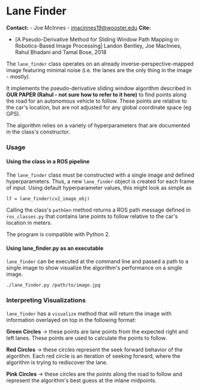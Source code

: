 # Lane Finder
**Contact:** 
    - Joe McInnes - <jmacinnes19@wooster.edu>
**Cite:**
* [A Pseudo-Derivative Method for Sliding Window
Path Mapping in Robotics-Based Image Processing] Landon Bentley, Joe MacInnes, Rahul Bhadani and Tamal Bose, 2018

The `lane_finder` class operates on an already inverse-perspective-mapped image featuring minimal noise (i.e. the lanes are the only thing in the image - mostly).

It implements the pseudo-derivative sliding window algorithm described in **OUR PAPER (Rahul - not sure how to refer to it here)** to find points along the road for an autonomous vehicle to follow. These points are relative to the car's location, but are not  adjusted for any global coordinate space (eg GPS). 

The algorithm relies on a variety of hyperparameters that are documented in the class's constructor.

### Usage

#### Using the class in a ROS pipeline
The `lane_finder` class must be constructed with a single image and defined hyperparameters. Thus, a new `lane_finder` object is created for each frame of input. Using default hyperparameter values, this might look as simple as

`lf = lane_finder(cv2_image_obj)`

Calling the class's `pathGen` method returns a ROS path message defined in `ros_classes.py` that contains lane points to follow relative to the car's location in meters.

The program is compatible with Python 2.

#### Using lane_finder.py as an executable

`lane_finder` can be executed at the command line and passed a path to a single image to show visualize the algorithm's performance on a single image.

```
./lane_finder.py /path/to/image.jpg
``` 


### Interpreting Visualizations 

`lane_finder` has a `visualize` method that will return the image with information overlayed on top in the following format:

**Green Circles** &rarr; these points are lane points from the expected right and left lanes. These points are used to calculate the points to follow.

**Red Circles** &rarr; these circles represent the seek forward behavior of the algorithm. Each red circle is an iteration of seeking forward, where the algorithm is trying to rediscover the lane.

**Pink Circles** &rarr; these circles are the points along the road to follow and represent the algorithm's best guess at the mlane midpoints.


